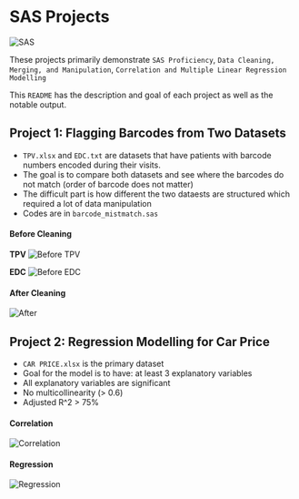 # SAS Projects
![SAS](https://img.shields.io/badge/SAS-blue)

These projects primarily demonstrate `SAS Proficiency`, `Data Cleaning, Merging, and Manipulation`, `Correlation and Multiple Linear Regression Modelling`

This `README` has the description and goal of each project as well as the notable output. 

## Project 1: Flagging Barcodes from Two Datasets
- `TPV.xlsx` and `EDC.txt` are datasets that have patients with barcode numbers encoded during their visits.
- The goal is to compare both datasets and see where the barcodes do not match (order of barcode does not matter)
- The difficult part is how different the two dataests are structured which required a lot of data manipulation
- Codes are in `barcode_mistmatch.sas`
#### Before Cleaning
**TPV**
![Before TPV](https://lh3.googleusercontent.com/pw/AP1GczNhIiMVMZPgxzsCgDywWZ01q29qxv4Vdo4u0PkLQk5ZJhIjt9OjYFm37R6Pp_Emv9wONbTxEuBJHN-eHgMEyHO6c5fuo3hKVCyFCCtC_BoFH0IkEEKzx7AFYQjlVqaChRMNiI3nCT9gxFKaypGc5Ivg=w1168-h806-s-no-gm?authuser=0)

**EDC**
![Before EDC](https://lh3.googleusercontent.com/pw/AP1GczPs-Ke4Rc6RixmkrGPaw5La1bJEtebKjnfK2MW8V5DL0ZpWg6MoxhNTEH_VTJteM8RKpfK_HARoaKDfKHM7zyzIq_e4KTPwk4i0XyxCEBNE_jM9eU2zYgT88iIZDshqHHcBINnjbDPJzHK5ycH8xKi5=w428-h750-s-no-gm?authuser=0)

#### After Cleaning
![After](https://lh3.googleusercontent.com/pw/AP1GczPgwwU3UQ8YmDSBXq_kSz3kYjR2rvJokAs56iuSBVXXMsHBHiRwpHsbENETVxrkb8vL-S9b9DRKh_FFF5feRkeZSvBxQ_c7GIdBBWvvYTb90wxKGR9j7M7P-AV3q-L9JkDMQKfD5S2syfkRdMFkVPvv=w1169-h815-s-no-gm?authuser=0)


## Project 2: Regression Modelling for Car Price
- `CAR PRICE.xlsx` is the primary dataset
- Goal for the model is to have: at least 3 explanatory variables
- All explanatory variables are significant
- No multicollinearity (> 0.6)
- Adjusted R^2 > 75%
#### Correlation
![Correlation](https://lh3.googleusercontent.com/pw/AP1GczP5kwt82_D316U8_OyVy5k4yz1J5jOvO8KyQjHlwOi_PvbWRjpXcF_PRb_wZLaH2i25e7BSrXtxd_Hh1PoAc08K-1u0ETsDy6XDTvT523iXbFRhKzQf8ClI5I3ibNTiNcXeJktesqDtldke_ZhGv94c=w1183-h923-s-no-gm?authuser=0)
#### Regression
![Regression](https://lh3.googleusercontent.com/pw/AP1GczOxT4CPEKA071pMn_wf3JU5Iv5QQMn2LD-9K1v53avGgOTi7G0ujM928GkY4q5X-u9hFjGet6vwq3NpseHPht450FankP2aiuec1PTSgjeCmoHYqVtY10dDPp0hQ_e67fxcODBglbdp-6JnO_48Xv4t=w1242-h898-s-no-gm?authuser=0)
